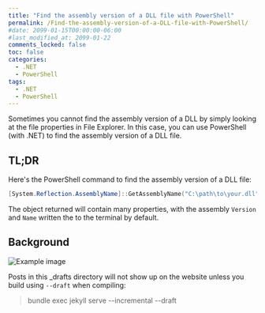 ```yaml
---
title: "Find the assembly version of a DLL file with PowerShell"
permalink: /Find-the-assembly-version-of-a-DLL-file-with-PowerShell/
#date: 2099-01-15T00:00:00-06:00
#last_modified_at: 2099-01-22
comments_locked: false
toc: false
categories:
  - .NET
  - PowerShell
tags:
  - .NET
  - PowerShell
---
```


Sometimes you cannot find the assembly version of a DLL by simply looking at the file properties in File Explorer.
In this case, you can use PowerShell (with .NET) to find the assembly version of a DLL file.

## TL;DR

Here's the PowerShell command to find the assembly version of a DLL file:

```powershell
[System.Reflection.AssemblyName]::GetAssemblyName("C:\path\to\your.dll")
```

The object returned will contain many properties, with the assembly `Version` and `Name` written the to the terminal by default.

## Background



![Example image](/assets/Posts/2025-02-07-Find-the-assembly-version-of-a-DLL-file-with-PowerShell/image-name.png)

Posts in this _drafts directory will not show up on the website unless you build using `--draft` when compiling:

> bundle exec jekyll serve --incremental --draft
